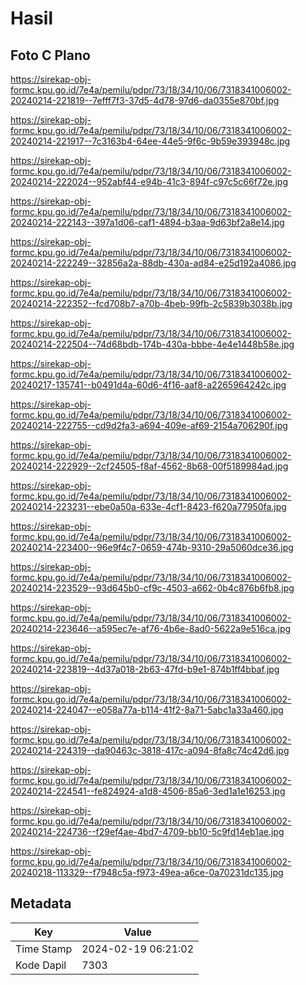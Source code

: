 # Hasil

## Foto C Plano

https://sirekap-obj-formc.kpu.go.id/7e4a/pemilu/pdpr/73/18/34/10/06/7318341006002-20240214-221819--7efff7f3-37d5-4d78-97d6-da0355e870bf.jpg

https://sirekap-obj-formc.kpu.go.id/7e4a/pemilu/pdpr/73/18/34/10/06/7318341006002-20240214-221917--7c3163b4-64ee-44e5-9f6c-9b59e393948c.jpg

https://sirekap-obj-formc.kpu.go.id/7e4a/pemilu/pdpr/73/18/34/10/06/7318341006002-20240214-222024--952abf44-e94b-41c3-894f-c97c5c66f72e.jpg

https://sirekap-obj-formc.kpu.go.id/7e4a/pemilu/pdpr/73/18/34/10/06/7318341006002-20240214-222143--397a1d06-caf1-4894-b3aa-9d63bf2a8e14.jpg

https://sirekap-obj-formc.kpu.go.id/7e4a/pemilu/pdpr/73/18/34/10/06/7318341006002-20240214-222249--32856a2a-88db-430a-ad84-e25d192a4086.jpg

https://sirekap-obj-formc.kpu.go.id/7e4a/pemilu/pdpr/73/18/34/10/06/7318341006002-20240214-222352--fcd708b7-a70b-4beb-99fb-2c5839b3038b.jpg

https://sirekap-obj-formc.kpu.go.id/7e4a/pemilu/pdpr/73/18/34/10/06/7318341006002-20240214-222504--74d68bdb-174b-430a-bbbe-4e4e1448b58e.jpg

https://sirekap-obj-formc.kpu.go.id/7e4a/pemilu/pdpr/73/18/34/10/06/7318341006002-20240217-135741--b0491d4a-60d6-4f16-aaf8-a2265964242c.jpg

https://sirekap-obj-formc.kpu.go.id/7e4a/pemilu/pdpr/73/18/34/10/06/7318341006002-20240214-222755--cd9d2fa3-a694-409e-af69-2154a706290f.jpg

https://sirekap-obj-formc.kpu.go.id/7e4a/pemilu/pdpr/73/18/34/10/06/7318341006002-20240214-222929--2cf24505-f8af-4562-8b68-00f5189984ad.jpg

https://sirekap-obj-formc.kpu.go.id/7e4a/pemilu/pdpr/73/18/34/10/06/7318341006002-20240214-223231--ebe0a50a-633e-4cf1-8423-f620a77950fa.jpg

https://sirekap-obj-formc.kpu.go.id/7e4a/pemilu/pdpr/73/18/34/10/06/7318341006002-20240214-223400--96e9f4c7-0659-474b-9310-29a5060dce36.jpg

https://sirekap-obj-formc.kpu.go.id/7e4a/pemilu/pdpr/73/18/34/10/06/7318341006002-20240214-223529--93d645b0-cf9c-4503-a662-0b4c876b6fb8.jpg

https://sirekap-obj-formc.kpu.go.id/7e4a/pemilu/pdpr/73/18/34/10/06/7318341006002-20240214-223646--a595ec7e-af76-4b6e-8ad0-5622a9e516ca.jpg

https://sirekap-obj-formc.kpu.go.id/7e4a/pemilu/pdpr/73/18/34/10/06/7318341006002-20240214-223819--4d37a018-2b63-47fd-b9e1-874b1ff4bbaf.jpg

https://sirekap-obj-formc.kpu.go.id/7e4a/pemilu/pdpr/73/18/34/10/06/7318341006002-20240214-224047--e058a77a-b114-41f2-8a71-5abc1a33a460.jpg

https://sirekap-obj-formc.kpu.go.id/7e4a/pemilu/pdpr/73/18/34/10/06/7318341006002-20240214-224319--da90463c-3818-417c-a094-8fa8c74c42d6.jpg

https://sirekap-obj-formc.kpu.go.id/7e4a/pemilu/pdpr/73/18/34/10/06/7318341006002-20240214-224541--fe824924-a1d8-4506-85a6-3ed1a1e16253.jpg

https://sirekap-obj-formc.kpu.go.id/7e4a/pemilu/pdpr/73/18/34/10/06/7318341006002-20240214-224736--f29ef4ae-4bd7-4709-bb10-5c9fd14eb1ae.jpg

https://sirekap-obj-formc.kpu.go.id/7e4a/pemilu/pdpr/73/18/34/10/06/7318341006002-20240218-113329--f7948c5a-f973-49ea-a6ce-0a70231dc135.jpg


## Metadata

| Key        | Value               |
| ---------- | ------------------- |
| Time Stamp | 2024-02-19 06:21:02 |
| Kode Dapil | 7303                |



